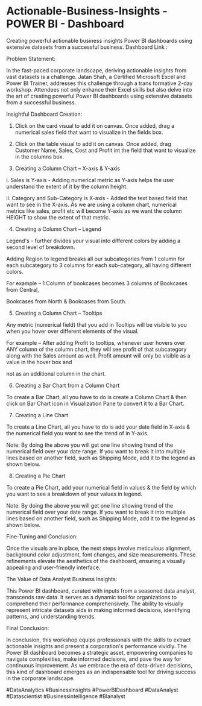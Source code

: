 # Actionable-Business-Insights - POWER BI - Dashboard
Creating powerful actionable business insights Power BI dashboards using extensive datasets from a successful business.
Dashboard Link :

Problem Statement:

In the fast-paced corporate landscape, deriving actionable insights from vast datasets is a challenge. Jatan Shah, a Certified Microsoft Excel and Power BI Trainer, addresses this challenge through a trans formative 2-day workshop. Attendees not only enhance their Excel skills but also delve into the art of creating powerful Power BI dashboards using extensive datasets from a successful business.

Insightful Dashboard Creation:

1. Click on the card visual to add it on canvas. Once added, drag a numerical sales field that want to visualize in the fields box.

2. Click on the table visual to add it on canvas. Once added, drag Customer Name, Sales, Cost and Profit int the field that want to visualize in the columns box.

3. Creating a Column Chart – X-axis & Y-axis

i. Sales is Y-axis - Adding numerical metric as Y-axis helps the user understand the extent of it by the column height.

ii. Category and Sub-Category is X-axis - Added the text based field that want to see in the X-axis. As we are using a column chart, numerical metrics like sales, profit etc will become Y-axis as we want the column HEIGHT to show the extent of that metric.

4. Creating a Column Chart – Legend

Legend's - further divides your visual into different colors by adding a second level of breakdown.

Adding Region to legend breaks all our subcategories from 1 column for each subcategory to 3 columns for each sub-category, all having different colors.

For example – 1 Column of bookcases becomes 3 columns of Bookcases from Central,

Bookcases from North & Bookcases from South.

5. Creating a Column Chart – Tooltips

Any metric (numerical field) that you add in Tooltips will be visible to you when you hover over different elements of the visual.

For example – After adding Profit to tooltips, whenever user hovers over ANY column of the column chart, they will see profit of that subcategory along with the Sales amount as well. Profit amount will only be visible as a value in the hover box and

not as an additional column in the chart.

6. Creating a Bar Chart from a Column Chart

To create a Bar Chart, all you have to do is create a Column Chart & then click on Bar Chart icon in Visualization Pane to convert it to a Bar Chart.

7. Creating a Line Chart

To create a Line Chart, all you have to do is add your date field in X-axis & the numerical field you want to see the trend of in Y-axis.

Note: By doing the above you will get one line showing trend of the numerical field over your date range. If you want to break it into multiple lines based on another field, such as Shipping Mode, add it to the legend as shown below.

8. Creating a Pie Chart

To create a Pie Chart, add your numerical field in values & the field by which you want to see a breakdown of your values in legend.

Note: By doing the above you will get one line showing trend of the numerical field over your date range. If you want to break it into multiple lines based on another field, such as Shipping Mode, add it to the legend as shown below.

Fine-Tuning and Conclusion:

Once the visuals are in place, the next steps involve meticulous alignment, background color adjustment, font changes, and size measurements. These refinements elevate the aesthetics of the dashboard, ensuring a visually appealing and user-friendly interface.

The Value of Data Analyst Business Insights:

This Power BI dashboard, curated with inputs from a seasoned data analyst, transcends raw data. It serves as a dynamic tool for organizations to comprehend their performance comprehensively. The ability to visually represent intricate datasets aids in making informed decisions, identifying patterns, and understanding trends.

Final Conclusion:

In conclusion, this workshop equips professionals with the skills to extract actionable insights and present a corporation's performance vividly. The Power BI dashboard becomes a strategic asset, empowering companies to navigate complexities, make informed decisions, and pave the way for continuous improvement. As we embrace the era of data-driven decisions, this kind of dashboard emerges as an indispensable tool for driving success in the corporate landscape. 

#DataAnalytics #BusinessInsights #PowerBIDashboard #DataAnalyst #Datascientist #Businessintelligence #BIanalyst
